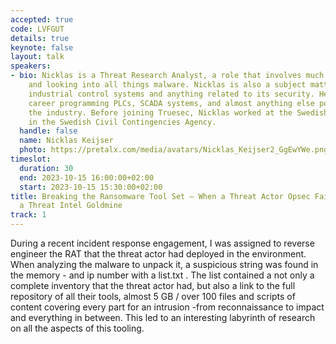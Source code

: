 ```yaml
---
accepted: true
code: LVFGUT
details: true
keynote: false
layout: talk
speakers:
- bio: Nicklas is a Threat Research Analyst, a role that involves much reverse engineering
    and looking into all things malware. Nicklas is also a subject matter expert in
    industrial control systems and anything related to its security. He started his
    career programming PLCs, SCADA systems, and almost anything else possible within
    the industry. Before joining Truesec, Nicklas worked at the Swedish National CERT
    in the Swedish Civil Contingencies Agency.
  handle: false
  name: Nicklas Keijser
  photo: https://pretalx.com/media/avatars/Nicklas_Keijser2_GgEwYWe.png
timeslot:
  duration: 30
  end: 2023-10-15 16:00:00+02:00
  start: 2023-10-15 15:30:00+02:00
title: Breaking the Ransomware Tool Set – When a Threat Actor Opsec Failure Became
  a Threat Intel Goldmine
track: 1
---
```


During a recent incident response engagement, I was assigned to reverse engineer the RAT that the threat actor had deployed in the environment.
When analyzing the malware to unpack it, a suspicious string was found in the memory - and ip number with a list.txt .
The list contained a not only a complete inventory that the threat actor had, but also a link to the full repository of all their tools, almost 5 GB / over 100 files and scripts of content covering every part for an intrusion -from reconnaissance to impact and everything in between.
This led to an interesting labyrinth of research on all the aspects of this tooling.